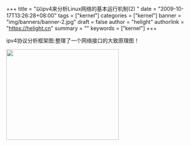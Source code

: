 +++
title = "以ipv4来分析Linux网络的基本运行机制(2) "
date = "2009-10-17T13:26:28+08:00"
tags = ["kernel"]
categories = ["kernel"]
banner = "img/banners/banner-2.jpg"
draft = false
author = "helight"
authorlink = "https://helight.cn"
summary = ""
keywords = ["kernel"]
+++

ipv4协议分析框架图:整理了一个网络接口的大致原理图！
<!--more-->
<a href="/zb_users/upload/2009/10/ipv4.png" target="blank"><img class="alignnone size-medium wp-image-358" title="ipv4" src="/zb_users/upload/2009/10/ipv4-300x242.png" alt="" width="300" height="242" /></a>